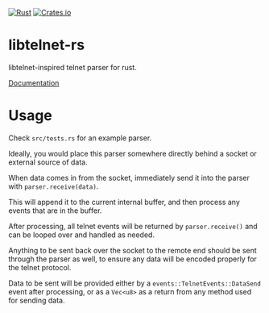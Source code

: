 [![Rust](https://github.com/envis10n/libtelnet-rs/workflows/Rust/badge.svg?branch=master)](https://github.com/envis10n/libtelnet-rs)
[![Crates.io](https://img.shields.io/crates/v/libtelnet-rs)](https://crates.io/crates/libtelnet-rs)
# libtelnet-rs

libtelnet-inspired telnet parser for rust.

[Documentation](https://envis10n.github.io/libtelnet-rs/libtelnet_rs/)

# Usage

Check `src/tests.rs` for an example parser.

Ideally, you would place this parser somewhere directly behind a socket or external source of data.

When data comes in from the socket, immediately send it into the parser with `parser.receive(data)`.

This will append it to the current internal buffer, and then process any events that are in the buffer.

After processing, all telnet events will be returned by `parser.receive()` and can be looped over and handled as needed.

Anything to be sent back over the socket to the remote end should be sent through the parser as well, to ensure any data will be encoded properly for the telnet protocol.

Data to be sent will be provided either by a `events::TelnetEvents::DataSend` event after processing, or as a `Vec<u8>` as a return from any method used for sending data.
